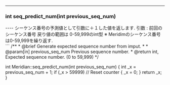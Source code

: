----  
<h3>int seq_predict_num(int previous_seq_num)</h3>
----  
シーケンス番号の予測値として引数に＋１した値を返します.    
引数 : 前回のシーケンス番号  
戻り値の範囲は 0-59,999のint型  
※ Meridimのシーケンス番号は0-59,999を繰り返す.   
  
<br>  
```  
/**
 * @brief Generate expected sequence number from imput.
 *
 * @param[in] previous_seq_num Previous sequence number.
 * @return int, Expected sequence number. (0 to 59,999)
 */
  
int Meridian::seq_predict_num(int previous_seq_num)
{
    int _x = previous_seq_num + 1;
    if (_x > 59999) // Reset counter
    {
        _x = 0;
    }
    return _x;
}
```